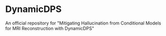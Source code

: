 # DynamicDPS
An official repository for "Mitigating Hallucination from Conditional Models for MRI Reconstruction with DynamicDPS"
